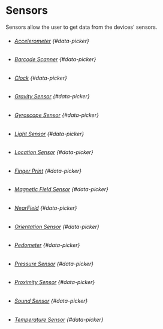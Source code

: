 # Sensors

Sensors allow the user to get data from the devices' sensors.

* ###### [Accelerometer](/components/sensors/accelerometer.md) {#data-picker}
* ###### [Barcode Scanner](/components/sensors/barcode-scanner.md) {#data-picker}
* ###### [Clock](/components/sensors/clock.md) {#data-picker}
* ###### [Gravity Sensor](/components/sensors/gravity-sensor.md) {#data-picker}
* ###### [Gyroscope Sensor](/components/sensors/gyroscope-sensor.md) {#data-picker}
* ###### [Light Sensor](/components/sensors/light-sensor.md) {#data-picker}
* ###### [Location Sensor](/components/sensors/location-sensor.md) {#data-picker}
* ###### [Finger Print](/components/sensors/finger-print.md) {#data-picker}
* ###### [Magnetic Field Sensor](/components/sensors/magnetic-field-sensor.md) {#data-picker}
* ###### [NearField](/components/sensors/nearfield.md) {#data-picker}
* ###### [Orientation Sensor](/components/sensors/orientation-sensor.md) {#data-picker}
* ###### [Pedometer](/components/sensors/pedometer.md) {#data-picker}
* ###### [Pressure Sensor](/components/sensors/pressure-sensor.md) {#data-picker}
* ###### [Proximity Sensor](/components/sensors/proximity-sensor.md) {#data-picker}
* ###### [Sound Sensor](/components/sensors/sound-sensor.md) {#data-picker}
* ###### [Temperature Sensor](/components/sensors/temperature-sensor.md) {#data-picker}



